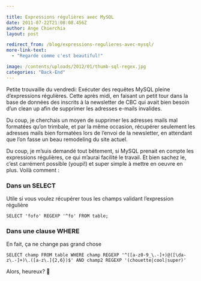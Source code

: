 ```yaml
---

title: Expressions régulières avec MySQL
date: 2011-07-22T21:08:08.456Z
author: Ange Chierchia
layout: post

redirect_from: /blog/expressions-regulieres-avec-mysql/
more-link-text:
  - "Regarde comme c'est beautiful!"

image: /contents/uploads/2012/01/thumb-sql-regex.jpg
categories: "Back-End"
---
```

Petite trouvaille du vendredi: Exécuter des requêtes MySQL pleine d&rsquo;expressions régulières. Cette après midi, en faisant un petit tour dans la base de données des inscrits à la newsletter de CBC qui avait bien besoin d&rsquo;un clean up afin de supprimer les adresses e-mails invalides.<!--more-->

Du coup, je cherchais un moyen de supprimer les adresses mails mal formatées qu&rsquo;on trimbale, et par la même occasion, récupérer seulement les adresses mails bien formatées lors de l&rsquo;envoi de la newsletter, en attendant que l&rsquo;on fasse un beau remodeling du site actuel.

Du coup, je m&rsquo;suis demandé tout bêtement, si MySQL prenait en compte les expressions régulières, ce qui m&rsquo;aurai facilité le travail. Et bien sachez le, c&rsquo;est carrément possible (youpi!) et super simple à mettre en oeuvre en plus. Voilà comment :

### Dans un SELECT

Utile si vous voulez récupérer tous les champs validant l&rsquo;expression régulière

    SELECT 'fofo' REGEXP '^fo' FROM table;

### Dans une clause WHERE

En fait, ça ne change pas grand chose

    SELECT champ FROM table WHERE champ REGEXP '^([a-z0-9_\.-]+)@([\da-z\.-]+)\.([a-z\.]{2,6})$' AND champ2 REGEXP '(chouette|cool|super)'

Alors, heureux? 